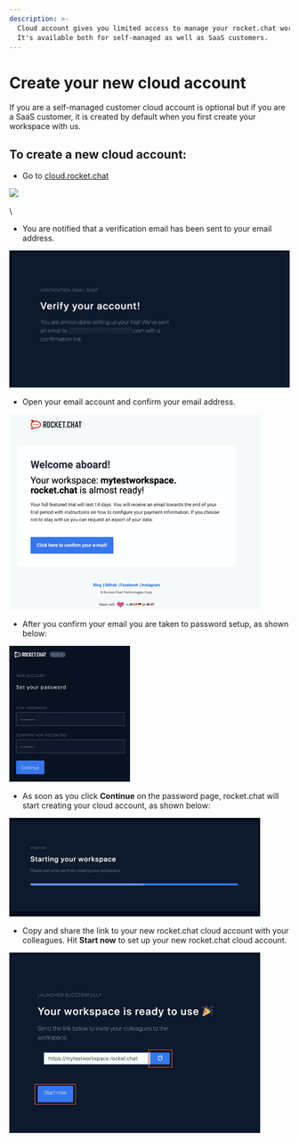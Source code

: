 ```yaml
---
description: >-
  Cloud account gives you limited access to manage your rocket.chat workspace.
  It's available both for self-managed as well as SaaS customers.
---
```


# Create your new cloud account

If you are a self-managed customer cloud  account is optional but if you are a SaaS customer, it is created by default when you first create your workspace with us.

## To create a new cloud account:

* Go to [cloud.rocket.chat](http://cloud.rocket.chat)&#x20;

![](../../.gitbook/assets/2022-01-28\_00-59-16.png)





\


* You are notified that a verification email has been sent to your email address.

![](<../../.gitbook/assets/image (69).png>)

* Open your email account and confirm your email address.&#x20;

![](<../../.gitbook/assets/image (70).png>)

* After you confirm your email you are taken to password setup, as shown below:

![](<../../.gitbook/assets/image (71).png>)

* As soon as you click **Continue** on the password page, rocket.chat will start creating your cloud account, as shown below:

![](<../../.gitbook/assets/image (72).png>)

* Copy and share the link to your new rocket.chat cloud account with your colleagues. Hit **Start now** to set up your new rocket.chat cloud account.

![](<../../.gitbook/assets/image (73).png>)
